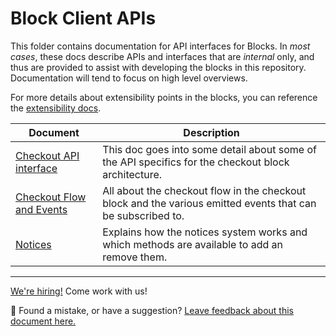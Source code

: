 # Block Client APIs

This folder contains documentation for API interfaces for Blocks. In _most cases_, these docs describe APIs and interfaces that are _internal_ only, and thus are provided to assist with developing the blocks in this repository. Documentation will tend to focus on high level overviews.

For more details about extensibility points in the blocks, you can reference the [extensibility docs](../extensibility/README.md).

| Document                                                                                           | Description                                                                                                 |
| -------------------------------------------------------------------------------------------------- | ----------------------------------------------------------------------------------------------------------- |
| [Checkout API interface](checkout/checkout-api.md)                                                 | This doc goes into some detail about some of the API specifics for the checkout block architecture.         |
| [Checkout Flow and Events](../../third-party-developers/extensibility/checkout-flow-and-events.md) | All about the checkout flow in the checkout block and the various emitted events that can be subscribed to. |
| [Notices](notices.md)                                                                              | Explains how the notices system works and which methods are available to add an remove them.                |

<!-- FEEDBACK -->

---

[We're hiring!](https://woocommerce.com/careers/) Come work with us!

🐞 Found a mistake, or have a suggestion? [Leave feedback about this document here.](https://github.com/woocommerce/woocommerce-gutenberg-products-block/issues/new?assignees=&labels=type%3A+documentation&template=--doc-feedback.md&title=Feedback%20on%20./docs/block-client-apis/README.md)

<!-- /FEEDBACK -->

